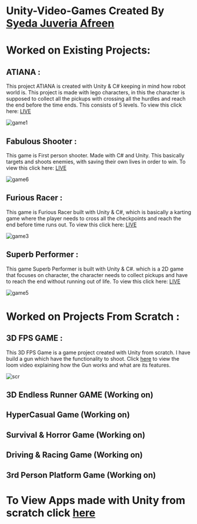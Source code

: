 # Unity-Video-Games  Created By [Syeda Juveria Afreen](https://github.com/sja-thedude) 

# Worked on Existing Projects:

## ATIANA :
This project ATIANA is created with Unity & C# keeping in mind how robot world is. This project is made with lego characters, in this the character is supposed to collect all the pickups with crossing all the hurdles and reach the end before the time ends. This consists of 5 levels. To view this click here: [LIVE](https://play.unity.com/mg/lego/webgl-builds-74402)

![game1](https://user-images.githubusercontent.com/70269507/186483724-2f8d692d-fd6d-487a-a14c-0fd8e346a5a8.png)

## Fabulous Shooter :
This game is First person shooter. Made with C# and Unity. This basically targets and shoots enemies, with saving their own lives in order to win. To view this click here: [LIVE](https://play.unity.com/mg/fps/webgl-builds-195188)

![game6](https://user-images.githubusercontent.com/70269507/186483864-70bf85fe-70b6-41c9-9108-8c2d02ca9fee.png)

## Furious Racer :
This game is Furious Racer built with Unity & C#, which is basically a karting game where the player needs to cross all the checkpoints and reach the end before time runs out. To view this click here: [LIVE](https://play.unity.com/mg/karting/webgl-builds-61939)

![game3](https://user-images.githubusercontent.com/70269507/186483748-28b57f8b-ee1d-4a12-82c8-f469b631383e.png)

## Superb Performer :
This game Superb Performer is built with Unity & C#. which is a 2D game that focuses on character, the character needs to collect pickups and have to reach the end without running out of life. To view this click here: [LIVE](https://play.unity.com/mg/2d/webgl-builds-61949)

![game5](https://user-images.githubusercontent.com/70269507/186483829-2a4e5a7b-8586-43d3-9b37-f8b2e19cf9ea.png)

# Worked on Projects From Scratch :

## 3D FPS GAME : 

This 3D FPS Game is a game project created with Unity from scratch. I have build a gun which have the functionality to shoot. Click [here](https://www.loom.com/share/f4883c4f01ac4787871f22b960488dd1) to view the loom video explaining how the Gun works and what are its features.

![scr](https://user-images.githubusercontent.com/70269507/186493296-ecb580e0-8286-4da2-bfe0-49224307cde9.png)


## 3D Endless Runner GAME (Working on)

## HyperCasual Game (Working on)

## Survival & Horror Game (Working on)

## Driving & Racing Game (Working on)

## 3rd Person Platform Game (Working on)

# To View Apps made with Unity from scratch click [here](https://github.com/sja-thedude/Unity-Apps)

